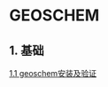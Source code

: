 ﻿# GEOSCHEM

## 1. 基础
[1.1 geoschem安装及验证](https://github.com/hgrhgy/assim_tutor/blob/master/geoschem/install.md)
